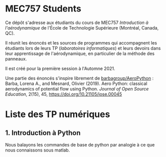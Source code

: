 # MEC757 Students

Ce dépôt s'adresse aux étudiants du cours de MEC757 _Introduction à l'aérodynamique_ de l'École de Technologie Supérieure (Montréal, Canada, QC).

Il réunit les énoncés et les sources de programmes qui accompagnent les étudiants lors de leurs TP (_laboratoires informatiques_) et leurs devoirs dans leur apprentissage de l'aérodynamique, en particulier de la méthode des panneaux.

Il est créé pour la première session à l'Automne 2021.

Une partie des énoncés s'inspire librement de [barbagroup/AeroPython](https://github.com/barbagroup/AeroPython) : 
Barba, Lorena A., and Mesnard, Olivier (2019). Aero Python: classical aerodynamics of potential flow using Python. _Journal of Open Source Education_, 2(15), 45, https://doi.org/10.21105/jose.00045

# Liste des TP numériques

## 1. Introduction à Python

Nous balayons les commandes de base de python par analogie à ce que nous connaissons sous matlab. 

